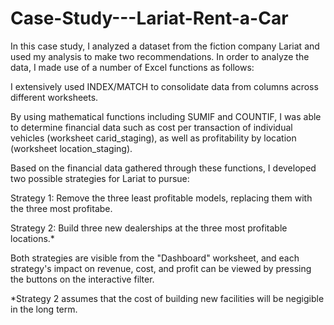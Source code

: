 # Case-Study---Lariat-Rent-a-Car
In this case study, I analyzed a dataset from the fiction company Lariat and used my analysis to make two recommendations.
In order to analyze the data, I made use of a number of Excel functions as follows:

I extensively used INDEX/MATCH to consolidate data from columns across different worksheets.

By using mathematical functions including SUMIF and COUNTIF, I was able to determine financial data such as cost per transaction of individual vehicles (worksheet carid_staging), as well as profitability by location (worksheet location_staging).

Based on the financial data gathered through these functions, I developed two possible strategies for Lariat to pursue:

Strategy 1: Remove the three least profitable models, replacing them with the three most profitabe.

Strategy 2: Build three new dealerships at the three most profitable locations.*

Both strategies are visible from the "Dashboard" worksheet, and each strategy's impact on revenue, cost, and profit can be viewed by pressing the buttons on the interactive filter.

*Strategy 2 assumes that the cost of building new facilities will be negigible in the long term.
